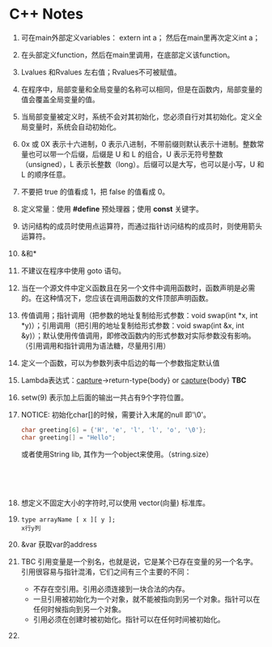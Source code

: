 # C++ Notes



1. 可在main外部定义variables： extern int a； 然后在main里再次定义int a；

2. 在头部定义function，然后在main里调用，在底部定义该function。

3. Lvalues 和Rvalues 左右值；Rvalues不可被赋值。

4. 在程序中，局部变量和全局变量的名称可以相同，但是在函数内，局部变量的值会覆盖全局变量的值。

5. 当局部变量被定义时，系统不会对其初始化，您必须自行对其初始化。定义全局变量时，系统会自动初始化。

6. 0x 或 0X 表示十六进制，0 表示八进制，不带前缀则默认表示十进制。整数常量也可以带一个后缀，后缀是 U 和 L 的组合，U 表示无符号整数（unsigned），L 表示长整数（long）。后缀可以是大写，也可以是小写，U 和 L 的顺序任意。

7. 不要把 true 的值看成 1，把 false 的值看成 0。

8. 定义常量：使用 **#define** 预处理器；使用 **const** 关键字。

9. 访问结构的成员时使用点运算符，而通过指针访问结构的成员时，则使用箭头运算符。

10. &和*

11. 不建议在程序中使用 goto 语句。

12. 当在一个源文件中定义函数且在另一个文件中调用函数时，函数声明是必需的。在这种情况下，您应该在调用函数的文件顶部声明函数。

13. 传值调用；指针调用（把参数的地址复制给形式参数：void swap(int *x, int *y)）；引用调用（把引用的地址复制给形式参数：void swap(int &x, int &y)）；默认使用传值调用，即修改函数内的形式参数对实际参数没有影响。（引用调用和指针调用为语法糖，尽量用引用）

14. 定义一个函数，可以为参数列表中后边的每一个参数指定默认值

15. Lambda表达式：[capture](parameters)->return-type{body} or [capture](parameters){body} **TBC**

16. setw(9) 表示加上后面的输出一共占有9个字符位置。

17. NOTICE: 初始化char[]的时候，需要计入末尾的null 即'\0'。

    ```c++
    char greeting[6] = {'H', 'e', 'l', 'l', 'o', '\0'};
    char greeting[] = "Hello";
    ```

    或者使用String lib, 其作为一个object来使用。（string.size）

    ​

    ​

18. 想定义不固定大小的字符时,可以使用 vector(向量) 标准库。

19. ```
    type arrayName [ x ][ y ];
    x行y列
    ```

20. &var 获取var的address

21. TBC 引用变量是一个别名，也就是说，它是某个已存在变量的另一个名字。引用很容易与指针混淆，它们之间有三个主要的不同：

    - 不存在空引用。引用必须连接到一块合法的内存。
    - 一旦引用被初始化为一个对象，就不能被指向到另一个对象。指针可以在任何时候指向到另一个对象。
    - 引用必须在创建时被初始化。指针可以在任何时间被初始化。

22. ​

